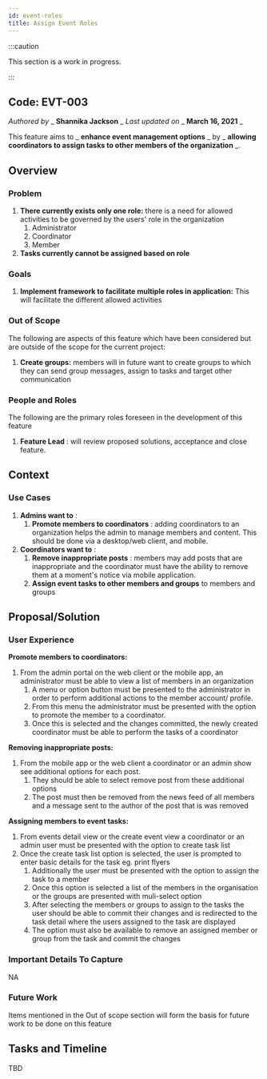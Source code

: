 ```yaml
---
id: event-roles
title: Assign Event Roles
---
```


:::caution

This section is a work in progress.

:::

## Code: EVT-003

_Authored by_ _ **Shannika Jackson** _ _Last updated on_ _ **March 16, 2021** _

This feature aims to _ **enhance event management options** _ by _ **allowing coordinators to assign tasks to other members of the organization** _.

## Overview

### Problem

1. **There currently exists only one role:** there is a need for allowed activities to be governed by the users&#39; role in the organization
    1. Administrator
    2. Coordinator
    3. Member
2. **Tasks currently cannot be assigned based on role**

### Goals

1. **Implement framework to facilitate multiple roles in application:** This will facilitate the different allowed activities

### Out of Scope

The following are aspects of this feature which have been considered but are outside of the scope for the current project:

1. **Create groups:** members will in future want to create groups to which they can send group messages, assign to tasks and target other communication

### People and Roles

The following are the primary roles foreseen in the development of this feature

1. **Feature Lead** : will review proposed solutions, acceptance and close feature.

## Context

### Use Cases

1. **Admins want to** :
    1. **Promote members to coordinators** : adding coordinators to an organization helps the admin to manage members and content. This should be done via a desktop/web client, and mobile.
2. **Coordinators want to** :
    1. **Remove inappropriate posts** : members may add posts that are inappropriate and the coordinator must have the ability to remove them at a moment&#39;s notice via mobile application.
    2. **Assign event tasks to other members and groups** to members and groups

## Proposal/Solution

### User Experience

**Promote members to coordinators:**

1. From the admin portal on the web client or the mobile app, an administrator must be able to view a list of members in an organization
    1. A menu or option button must be presented to the administrator in order to perform additional actions to the member account/ profile.
    2. From this menu the administrator must be presented with the option to promote the member to a coordinator.
    3. Once this is selected and the changes committed, the newly created coordinator must be able to perform the tasks of a coordinator

**Removing inappropriate posts:**

1. From the mobile app or the web client a coordinator or an admin show see additional options for each post.
    1. They should be able to select remove post from these additional options
    2. The post must then be removed from the news feed of all members and a message sent to the author of the post that is was removed

**Assigning members to event tasks:**

1. From events detail view or the create event view a coordinator or an admin user must be presented with the option to create task list
2. Once the create task list option is selected, the user is prompted to enter basic details for the task eg. print flyers
    1. Additionally the user must be presented with the option to assign the task to a member
    2. Once this option is selected a list of the members in the organisation or the groups are presented with muli-select option
    3. After selecting the members or groups to assign to the tasks the user should be able to commit their changes and is redirected to the task detail where the users assigned to the task are displayed
    4. The option must also be available to remove an assigned member or group from the task and commit the changes

### Important Details To Capture

NA

### Future Work

Items mentioned in the Out of scope section will form the basis for future work to be done on this feature

## Tasks and Timeline

TBD